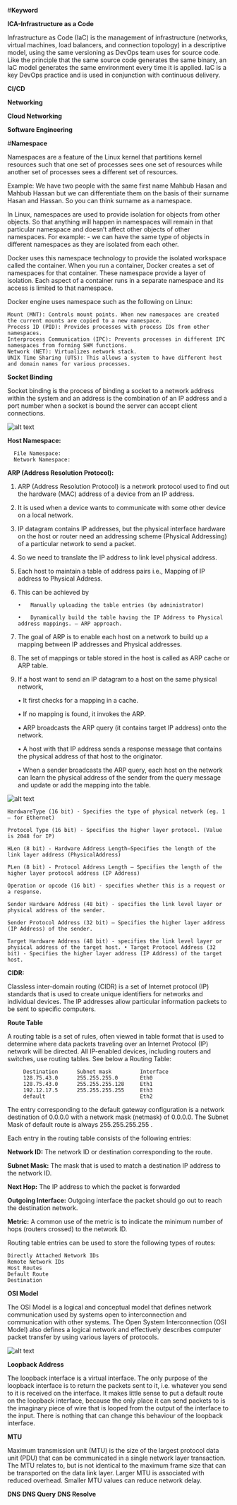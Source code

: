 #**Keyword**

**ICA-Infrastructure as a Code**

   Infrastructure as Code (IaC) is the management of infrastructure (networks, virtual machines, load balancers, and connection topology) in a descriptive model, using the same    versioning as DevOps team uses for source code. Like the principle that the same source code generates the same binary, an IaC model generates the same environment every        time it is applied. IaC is a key DevOps practice and is used in conjunction with continuous delivery.
  
 **CI/CD**
 
 **Networking**
 
 **Cloud Networking**
 
 **Software Engineering**

#**Namespace**

Namespaces are a feature of the Linux kernel that partitions kernel resources such that one set of processes sees one set of resources while another set of processes sees a different set of resources. 

Example:
  We have two people with the same first name Mahbub Hasan and  Mahbub Hassan but we can differentiate them on the basis of their surname Hasan and Hassan. So you can think        surname as a namespace.

In Linux, namespaces are used to provide isolation for objects from other objects. So that anything will happen in namespaces will remain in that particular namespace and doesn’t affect other objects of other namespaces. For example: - we can have the same type of objects in different namespaces as they are isolated from each other.

Docker uses this namespace technology to provide the isolated workspace called the container. When you run a container, Docker creates a set of namespaces for that container.
These namespace provide a layer of isolation. Each aspect of a container runs in a separate namespace and its access is limited to that namespace.

Docker engine uses namespace such as the following on Linux:

	Mount (MNT): Controls mount points. When new namespaces are created the current mounts are copied to a new namespace.
	Process ID (PID): Provides processes with process IDs from other namespaces.
	Interprocess Communication (IPC): Prevents processes in different IPC namespaces from forming SHM functions.
	Network (NET): Virtualizes network stack.
	UNIX Time Sharing (UTS): This allows a system to have different host and domain names for various processes.

**Socket Binding**

Socket binding is the process of binding a socket to a network address within the system and an address is the combination of an IP address and a port number when a socket is bound the server can accept client connections.

![alt text](https://github.com/palash319/ideawu/blob/main/Socket_server.png?raw=true)

**Host Namespace:** 

      File Namespace: 
      Network Namespace:
      

**ARP (Address Resolution Protocol):**

1.	ARP (Address Resolution Protocol) is a network protocol used to find out the hardware (MAC) address of a device from an IP address. 
2.	It is used when a device wants to communicate with some other device on a local network.
3.	IP datagram contains IP addresses, but the physical interface hardware on the host or router need an addressing scheme (Physical Addressing) of a particular network to send a packet. 
4.	So we need to translate the IP address to link level physical address.
5.	Each host to maintain a table of address pairs i.e., Mapping of IP address to Physical Address. 
6.	This can be achieved by
	
        •	Manually uploading the table entries (by administrator) 
        
        •	Dynamically build the table having the IP Address to Physical address mappings. – ARP approach.
        
7.	The goal of ARP is to enable each host on a network to build up a mapping between IP addresses and Physical addresses. 
8.	The set of mappings or table stored in the host is called as ARP cache or ARP table.
9.	If a host want to send an IP datagram to a host on the same physical network,

    •	It first checks for a mapping in a cache.
    
    •	If no mapping is found, it invokes the ARP. 
    
    •	ARP broadcasts the ARP query (it contains target IP address) onto the network. 
    
    •	A host with that IP address sends a response message that contains the physical address of that host to the originator.
    
    •	When a sender broadcasts the ARP query, each host on the network can learn the physical address of the sender from the query message and update or add the mapping into the       table.

![alt text](https://github.com/palash319/ideawu/blob/main/arp.jpg?raw=true)
		
	HardwareType (16 bit) - Specifies the type of physical network (eg. 1 – for Ethernet) 

	Protocol Type (16 bit) - Specifies the higher layer protocol. (Value is 2048 for IP)

	HLen (8 bit) - Hardware Address Length–Specifies the length of the link layer address (PhysicalAddress) 

	PLen (8 bit) - Protocol Address Length – Specifies the length of the higher layer protocol address (IP Address)

	Operation or opcode (16 bit) - specifies whether this is a request or a response. 

	Sender Hardware Address (48 bit) - specifies the link level layer or physical address of the sender. 

	Sender Protocol Address (32 bit) – Specifies the higher layer address (IP Address) of the sender.

	Target Hardware Address (48 bit) - specifies the link level layer or physical address of the target host. • Target Protocol Address (32 bit) - Specifies the higher layer address (IP Address) of the target host.

**CIDR:**

Classless inter-domain routing (CIDR) is a set of Internet protocol (IP) standards that is used to create unique identifiers for networks and individual devices. The IP addresses allow particular information packets to be sent to specific computers.

**Route Table**

A routing table is a set of rules, often viewed in table format that is used to determine where data packets traveling over an Internet Protocol (IP) network will be directed. All IP-enabled devices, including routers and switches, use routing tables. See below a Routing Table:

		 Destination      Subnet mask         Interface
		 128.75.43.0      255.255.255.0       Eth0
		 128.75.43.0      255.255.255.128     Eth1
		 192.12.17.5      255.255.255.255     Eth3
		 default                              Eth2
		 
The entry corresponding to the default gateway configuration is a network destination of 0.0.0.0 with a network mask (netmask) of 0.0.0.0. The Subnet Mask of default route is always 255.255.255.255 .



Each entry in the routing table consists of the following entries:

**Network ID:**
	The network ID or destination corresponding to the route.

**Subnet Mask:**
	The mask that is used to match a destination IP address to the network ID.

**Next Hop:**
	The IP address to which the packet is forwarded
	
**Outgoing Interface:**
	Outgoing interface the packet should go out to reach the destination network.

**Metric:**
	A common use of the metric is to indicate the minimum number of hops (routers crossed) to the network ID.
	
Routing table entries can be used to store the following types of routes:

	Directly Attached Network IDs
	Remote Network IDs
	Host Routes
	Default Route
	Destination


**OSI Model**

The OSI Model is a logical and conceptual model that defines network communication used by systems open to interconnection and communication with other systems. The Open System Interconnection (OSI Model) also defines a logical network and effectively describes computer packet transfer by using various layers of protocols.

![alt text](https://github.com/palash319/ideawu/blob/main/osi.png?raw=true)

**Loopback Address**

The loopback interface is a virtual interface. The only purpose of the loopback interface is to return the packets sent to it, i.e. whatever you send to it is received on the interface. It makes little sense to put a default route on the loopback interface, because the only place it can send packets to is the imaginary piece of wire that is looped from the output of the interface to the input. There is nothing that can change this behaviour of the loopback interface.

**MTU**

Maximum transmission unit (MTU) is the size of the largest protocol data unit (PDU) that can be communicated in a single network layer transaction. The MTU relates to, but is not identical to the maximum frame size that can be transported on the data link layer. Larger MTU is associated with reduced overhead. Smaller MTU values can reduce network delay.

**DNS**
**DNS Query**
**DNS Resolve**

